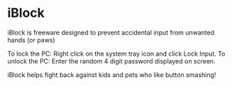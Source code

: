 # iBlock
iBlock is freeware designed to prevent accidental input from unwanted hands (or paws)

To lock the PC: Right click on the system tray icon and click Lock Input.
To unlock the PC: Enter the random 4 digit password displayed on screen.

iBlock helps fight back against kids and pets who like button smashing!
